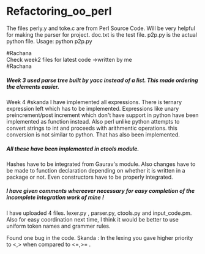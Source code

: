 # Refactoring_oo_perl
The files perly.y and toke.c are from Perl Source Code. Will be very helpful for making the parser for project.
doc.txt is the test file.
p2p.py is the actual python file.
Usage: python p2p.py

#Rachana <br>
Check week2 files for latest code ->written by me
<br>
#Rachana 
<h5>
Week 3 used parse tree built by yacc instead of a list. This made ordering the elements easier.
</h5>
Week 4
#skanda
I have implemented all expressions. There is ternary expression left which has to be implemented. Expressions like unary preincrement/post increment which don't have support in python have been implemented as function instead. Also perl unlike python attempts to convert strings to int and proceeds with arithmentic operations. this conversion is not similar to python. That has also been implemented. <h5> All these have been implemented in ctools module. </h5>

Hashes have to be integrated from Gaurav's module. Also changes have to be made to function declaration depending on whether it is written in a package or not. Even constructors have to be properly integrated.

<h5> I have given comments whereever necessary for easy completion of the incomplete integration work of mine ! </h5>

I have uploaded 4 files. lexer.py , parser.py, ctools.py and input_code.pm. Also for easy coordination next time, I think it would be better to use uniform token names and grammer rules.


Found one bug in the code.
Skanda : In the lexing you gave higher priority to <,> when compared to <=,>= .
          
